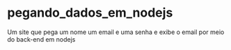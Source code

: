 # pegando_dados_em_nodejs
Um site que pega um nome um email e uma senha e exibe o email por meio do back-end em nodejs 
